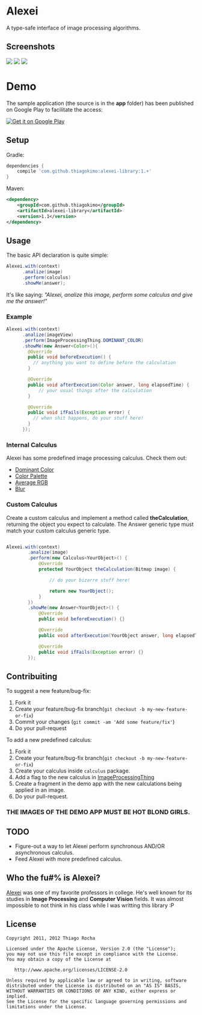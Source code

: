 # Alexei

A type-safe interface of image processing algorithms.

## Screenshots
![](https://github.com/thiagokimo/Alexei/blob/master/screenshots/dominant-color.png)
![](https://github.com/thiagokimo/Alexei/blob/master/screenshots/blur.png)
![](https://github.com/thiagokimo/Alexei/blob/master/screenshots/palette.png)

# Demo

The sample application (the source is in the **app** folder) has been published on Google Play to facilitate the access:

[![Get it on Google Play](http://www.android.com/images/brand/get_it_on_play_logo_small.png)](https://play.google.com/store/apps/details?id=com.kimo.examples.alexei)

## Setup

Gradle:

``` groovy
dependencies {
    compile 'com.github.thiagokimo:alexei-library:1.+'
}
```

Maven:

``` xml
<dependency>
    <groupId>com.github.thiagokimo</groupId>
    <artifactId>alexei-library</artifactId>
    <version>1.1</version>
</dependency>
```

## Usage

The basic API declaration is quite simple:

``` java
Alexei.with(context)
      .analize(image)
      .perform(calculus)
      .showMe(answer);
```

It's like saying: *"Alexei, analize this image, perform some calculus
and give me the answer!"*

### Example

``` java
Alexei.with(context)
      .analize(imageView)
      .perform(ImageProcessingThing.DOMINANT_COLOR)
      .showMe(new Answer<Color>(){
        @Override
        public void beforeExecution() {
          // anything you want to define before the calculation
        }

        @Override
        public void afterExecution(Color answer, long elapsedTime) {
            // your usual things after the calculation
        }

        @Override
        public void ifFails(Exception error) {
          // when shit happens, do your stuff here!
        }
      });
```

### Internal Calculus
Alexei has some predefined image processing calculus. Check them out:

* [Dominant Color](https://github.com/thiagokimo/Alexei/blob/master/library/src/main/java/com/kimo/lib/alexei/calculus/DominantColor.java)
* [Color Palette](https://github.com/thiagokimo/Alexei/blob/master/library/src/main/java/com/kimo/lib/alexei/calculus/ColorPalette.java)
* [Average RGB](https://github.com/thiagokimo/Alexei/blob/master/library/src/main/java/com/kimo/lib/alexei/calculus/AverageColor.java)
* [Blur](https://github.com/thiagokimo/Alexei/blob/master/library/src/main/java/com/kimo/lib/alexei/calculus/BlurCalculus.java)

### Custom Calculus

Create a custom calculus and implement a method called **theCalculation**, returning
the object you expect to calculate. The Answer generic type must match your custom calculus generic type.

``` java

Alexei.with(context)
        .analize(image)
        .perform(new Calculus<YourObject>() {
            @Override
            protected YourObject theCalculation(Bitmap image) {

                // do your bizarre stuff here!

                return new YourObject();
            }
        })
        .showMe(new Answer<YourObject>() {
            @Override
            public void beforeExecution() {}

            @Override
            public void afterExecution(YourObject answer, long elapsedTime) {}

            @Override
            public void ifFails(Exception error) {}
        });

```

## Contribuiting

To suggest a new feature/bug-fix:

1. Fork it
2. Create your feature/bug-fix branch(`git checkout -b my-new-feature-or-fix`)
3. Commit your changes (`git commit -am 'Add some feature/fix'`)
4. Do your pull-request

To add a new predefined calculus:

1. Fork it
2. Create your feature/bug-fix branch(`git checkout -b my-new-feature-or-fix`)
3. Create your calculus inside `calculus` package.
4. Add a flag to the new calculus in [ImageProcessingThing](https://github.com/thiagokimo/Alexei/blob/master/library/src/main/java/com/kimo/lib/alexei/ImageProcessingThing.java)
5. Create a fragment in the demo app with the new calculations being applied in an image.
6. Do your pull-request.

### THE IMAGES OF THE DEMO APP MUST BE HOT BLOND GIRLS.


## TODO
* Figure-out a way to let Alexei perform synchronous AND/OR asynchronous calculus.
* Feed Alexei with more predefined calculus.


## Who the fu#% is Alexei?
[Alexei](http://buscatextual.cnpq.br/buscatextual/visualizacv.do?metodo=apresentar&id=K4784376J9)
was one of my favorite professors in college. He's well known for its studies in
 **Image Processing** and **Computer Vision** fields.
It was almost impossible to not think in his class while I was writting this library :P

## License

    Copyright 2011, 2012 Thiago Rocha

    Licensed under the Apache License, Version 2.0 (the "License");
    you may not use this file except in compliance with the License.
    You may obtain a copy of the License at

       http://www.apache.org/licenses/LICENSE-2.0

    Unless required by applicable law or agreed to in writing, software
    distributed under the License is distributed on an "AS IS" BASIS,
    WITHOUT WARRANTIES OR CONDITIONS OF ANY KIND, either express or implied.
    See the License for the specific language governing permissions and
    limitations under the License.
